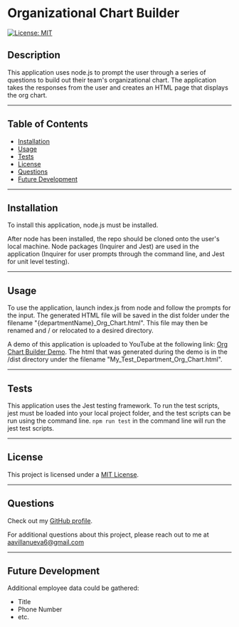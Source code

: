 # Organizational Chart Builder

[![License: MIT](https://img.shields.io/badge/License-MIT-yellow.svg)](https://opensource.org/licenses/MIT)

## Description

This application uses node.js to prompt the user through a series of questions to build out their team's organizational chart. The application takes the responses from the user and creates an HTML page that displays the org chart.

---

## Table of Contents

- [Installation](#installation)
- [Usage](#usage)
- [Tests](#tests)
- [License](#license)
- [Questions](#questions)
- [Future Development](#future-development)

---

## Installation

To install this application, node.js must be installed.

After node has been installed, the repo should be cloned onto the user's local machine. Node packages (Inquirer and Jest) are used in the application (Inquirer for user prompts through the command line, and Jest for unit level testing).

---

## Usage

To use the application, launch index.js from node and follow the prompts for the input. The generated HTML file will be saved in the dist folder under the filename "{departmentName}\_Org_Chart.html". This file may then be renamed and / or relocated to a desired directory.

A demo of this application is uploaded to YouTube at the following link: [Org Chart Builder Demo](https://www.youtube.com/watch?v=xbOYocRNSnc). The html that was generated during the demo is in the /dist directory under the filename "My_Test_Department_Org_Chart.html".

---

## Tests

This application uses the Jest testing framework. To run the test scripts, jest must be loaded into your local project folder, and the test scripts can be run using the command line. `npm run test` in the command line will run the jest test scripts.

---

## License

This project is licensed under a [MIT License](https://opensource.org/licenses/MIT).

---

## Questions

Check out my [GitHub profile](https://github.com/aavillanueva6).

For additional questions about this project, please reach out to me at <aavillanueva6@gmail.com>

---

## Future Development

Additional employee data could be gathered:

- Title
- Phone Number
- etc.
